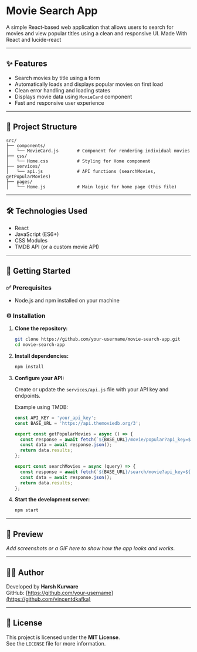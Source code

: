 

# Movie Search App

A simple React-based web application that allows users to search for movies and view popular titles using a clean and responsive UI.
Made With React and lucide-react


---

## ✨ Features

- Search movies by title using a form  
- Automatically loads and displays popular movies on first load  
- Clean error handling and loading states  
- Displays movie data using `MovieCard` component  
- Fast and responsive user experience  

---

## 📁 Project Structure

```
src/
├── components/
│   └── MovieCard.js       # Component for rendering individual movies
├── css/
│   └── Home.css           # Styling for Home component
├── services/
│   └── api.js             # API functions (searchMovies, getPopularMovies)
├── pages/
│   └── Home.js            # Main logic for home page (this file)
```

---

## 🛠️ Technologies Used

- React  
- JavaScript (ES6+)  
- CSS Modules  
- TMDB API (or a custom movie API)  

---

## 🚀 Getting Started

### ✅ Prerequisites

- Node.js and npm installed on your machine

### ⚙️ Installation

1. **Clone the repository:**
   ```bash
   git clone https://github.com/your-username/movie-search-app.git
   cd movie-search-app
   ```

2. **Install dependencies:**
   ```bash
   npm install
   ```

3. **Configure your API:**

   Create or update the `services/api.js` file with your API key and endpoints.

   Example using TMDB:

   ```js
   const API_KEY = 'your_api_key';
   const BASE_URL = 'https://api.themoviedb.org/3';

   export const getPopularMovies = async () => {
     const response = await fetch(`${BASE_URL}/movie/popular?api_key=${API_KEY}`);
     const data = await response.json();
     return data.results;
   };

   export const searchMovies = async (query) => {
     const response = await fetch(`${BASE_URL}/search/movie?api_key=${API_KEY}&query=${query}`);
     const data = await response.json();
     return data.results;
   };
   ```

4. **Start the development server:**
   ```bash
   npm start
   ```

---

## 📸 Preview

_Add screenshots or a GIF here to show how the app looks and works._

---

## 👨‍💻 Author

Developed by **Harsh Kurware**  
GitHub: [https://github.com/your-username](https://github.com/vincentdkafka)

---

## 📄 License

This project is licensed under the **MIT License**.  
See the `LICENSE` file for more information.
